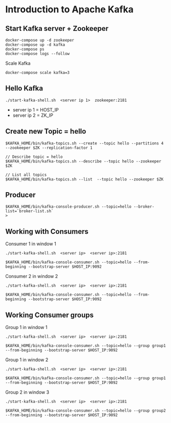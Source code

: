 # Introduction to Apache Kafka

## Start Kafka server + Zookeeper
```
docker-compose up -d zookeeper
docker-compose up -d kafka
docker-compose ps
docker-compose logs --follow
```

Scale Kafka
```
docker-compose scale kafka=3
```

## Hello Kafka
```
./start-kafka-shell.sh  <server ip 1>  zookeeper:2181
```
* server ip 1 = HOST_IP
* server ip 2 = ZK_IP

## Create new Topic = hello
```
$KAFKA_HOME/bin/kafka-topics.sh --create --topic hello --partitions 4 --zookeeper $ZK --replication-factor 1

// Describe topic = hello
$KAFKA_HOME/bin/kafka-topics.sh --describe --topic hello --zookeeper $ZK

// List all topics
$KAFKA_HOME/bin/kafka-topics.sh --list  --topic hello --zookeeper $ZK
```

## Producer
```
$KAFKA_HOME/bin/kafka-console-producer.sh --topic=hello --broker-list=`broker-list.sh`
>
```

## Working with Consumers

Consumer 1 in window 1
```
./start-kafka-shell.sh  <server ip>  <server ip>:2181

$KAFKA_HOME/bin/kafka-console-consumer.sh --topic=hello --from-beginning --bootstrap-server $HOST_IP:9092
```

Consumer 2 in window 2
```
./start-kafka-shell.sh  <server ip>  <server ip>:2181

$KAFKA_HOME/bin/kafka-console-consumer.sh --topic=hello --from-beginning --bootstrap-server $HOST_IP:9092
```

## Working Consumer groups

Group 1 in window 1
```
./start-kafka-shell.sh  <server ip>  <server ip>:2181

$KAFKA_HOME/bin/kafka-console-consumer.sh --topic=hello --group group1 --from-beginning --bootstrap-server $HOST_IP:9092

```

Group 1 in window 2
```
./start-kafka-shell.sh  <server ip>  <server ip>:2181

$KAFKA_HOME/bin/kafka-console-consumer.sh --topic=hello --group group1 --from-beginning --bootstrap-server $HOST_IP:9092

```


Group 2 in window 3
```
./start-kafka-shell.sh  <server ip>  <server ip>:2181

$KAFKA_HOME/bin/kafka-console-consumer.sh --topic=hello --group group2 --from-beginning --bootstrap-server $HOST_IP:9092

```
